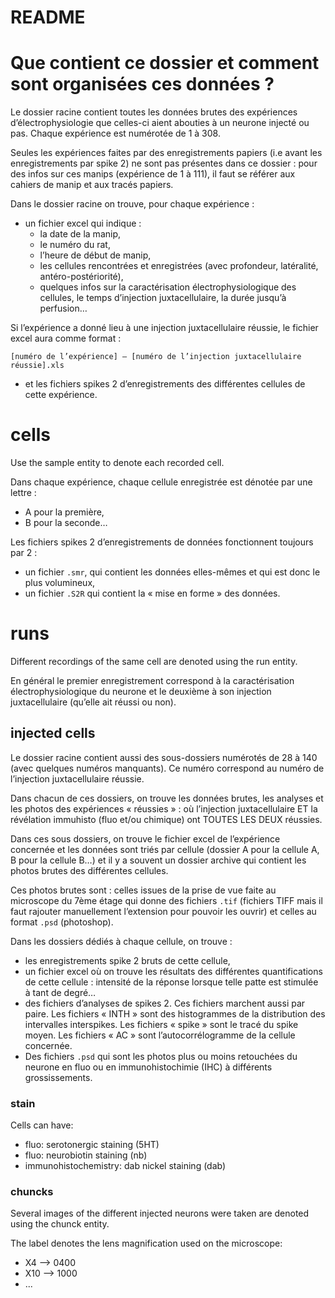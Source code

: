 # README

# Que contient ce dossier et comment sont organisées ces données ?

Le dossier racine contient toutes les données brutes des expériences
d’électrophysiologie que celles-ci aient abouties à un neurone injecté ou pas.
Chaque expérience est numérotée de 1 à 308.

Seules les expériences faites par des enregistrements papiers (i.e avant les
enregistrements par spike 2) ne sont pas présentes dans ce dossier : pour des
infos sur ces manips (expérience de 1 à 111), il faut se référer aux cahiers de
manip et aux tracés papiers.

Dans le dossier racine on trouve, pour chaque expérience :

- un fichier excel qui indique :
  - la date de la manip,
  - le numéro du rat,
  - l’heure de début de manip,
  - les cellules rencontrées et enregistrées (avec profondeur, latéralité,
    antéro-postériorité),
  - quelques infos sur la caractérisation électrophysiologique des cellules, le
    temps d’injection juxtacellulaire, la durée jusqu’à perfusion…

Si l’expérience a donné lieu à une injection juxtacellulaire réussie, le fichier
excel aura comme format :

```
[numéro de l’expérience] – [numéro de l’injection juxtacellulaire réussie].xls
```

- et les fichiers spikes 2 d’enregistrements des différentes cellules de cette
  expérience.

# cells

Use the sample entity to denote each recorded cell.

Dans chaque expérience, chaque cellule enregistrée est dénotée par une lettre :

- A pour la première,
- B pour la seconde…

Les fichiers spikes 2 d’enregistrements de données fonctionnent toujours par 2 :

- un fichier `.smr`, qui contient les données elles-mêmes et qui est donc le
  plus volumineux,
- un fichier `.S2R` qui contient la « mise en forme » des données.

# runs

Different recordings of the same cell are denoted using the run entity.

En général le premier enregistrement correspond à la caractérisation
électrophysiologique du neurone et le deuxième à son injection juxtacellulaire
(qu’elle ait réussi ou non).

## injected cells

Le dossier racine contient aussi des sous-dossiers numérotés de 28 à 140 (avec
quelques numéros manquants). Ce numéro correspond au numéro de l’injection
juxtacellulaire réussie.

Dans chacun de ces dossiers, on trouve les données brutes, les analyses et les
photos des expériences « réussies » : où l’injection juxtacellulaire ET la
révélation immuhisto (fluo et/ou chimique) ont TOUTES LES DEUX réussies.

Dans ces sous dossiers, on trouve le fichier excel de l’expérience concernée et
les données sont triés par cellule (dossier A pour la cellule A, B pour la
cellule B…) et il y a souvent un dossier archive qui contient les photos brutes
des différentes cellules.

Ces photos brutes sont : celles issues de la prise de vue faite au microscope du
7ème étage qui donne des fichiers `.tif` (fichiers TIFF mais il faut rajouter
manuellement l’extension pour pouvoir les ouvrir) et celles au format `.psd`
(photoshop).

Dans les dossiers dédiés à chaque cellule, on trouve :

- les enregistrements spike 2 bruts de cette cellule,
- un fichier excel où on trouve les résultats des différentes quantifications de
  cette cellule : intensité de la réponse lorsque telle patte est stimulée à
  tant de degré…
- des fichiers d’analyses de spikes 2. Ces fichiers marchent aussi par paire.
  Les fichiers « INTH » sont des histogrammes de la distribution des intervalles
  interspikes. Les fichiers « spike » sont le tracé du spike moyen. Les fichiers
  « AC » sont l’autocorrélogramme de la cellule concernée.
- Des fichiers `.psd` qui sont les photos plus ou moins retouchées du neurone en
  fluo ou en immunohistochimie (IHC) à différents grossissements.


### stain

Cells can have:
- fluo: serotonergic staining (5HT)
- fluo: neurobiotin staining (nb)
- immunohistochemistry: dab nickel staining (dab)

### chuncks

Several images of the different injected neurons were taken are denoted using the chunck entity.

The label denotes the lens magnification used on the microscope:
- X4 --> 0400
- X10 --> 1000
- ...
